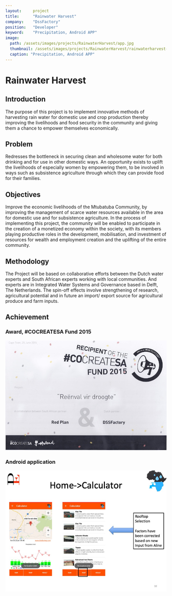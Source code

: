 ```yaml
---
layout:     project
title:      "Rainwater Harvest"
company:    "DssFactory"
position:   "Developer"
keyword:    "Precipitation, Android APP"
image: 
  path: /assets/images/projects/RainwaterHarvest/app.jpg
  thumbnail: /assets/images/projects/RainwaterHarvest/rainwaterharvest-400x200.jpg
  caption: "Precipitation, Android APP"
---
```


# Rainwater Harvest

## Introduction

The purpose of this project is to implement innovative methods of harvesting rain water for domestic use and crop production thereby improving the livelihoods and food security in the community and giving them a chance to empower themselves economically.

## Problem

Redresses the bottleneck in securing clean and wholesome water for both drinking and for use in other domestic ways. An opportunity exists to uplift the livelihoods of especially women by empowering them, to be involved in ways such as subsistence agriculture through which they can provide food for their families.

## Objectives

Improve the economic livelihoods of the Mtubatuba Community, by improving the management of scarce water resources available in the area for domestic use and for subsistence agriculture. In the process of implementing this project, the community will be enabled to participate in the creation of a monetized economy within the society, with its members playing productive roles in the development, mobilisation, and   investment of resources for wealth and employment creation and the uplifting of the entire community. 

## Methodology

The Project will be based on collaborative efforts between the Dutch water experts and South African experts working with local communities. And experts are in Integrated Water Systems and Governance based in Delft, The Netherlands. The spin-off effects involve strengthening of research, agricultural potential and in future an import/ export source for agricultural produce and farm inputs. 

## Achievement

### Award, **#CO**CREATE**SA** **Fund 2015**

![](/assets/images/projects/RainwaterHarvest/COcreateSA.jpg)

### Android application

![](/assets/images/projects/RainwaterHarvest/app.jpg)
